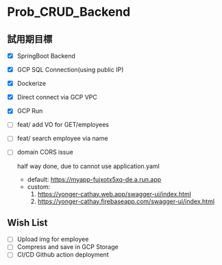 # Prob_CRUD_Backend

## 試用期目標

- [x] SpringBoot Backend
- [x] GCP SQL Connection(using public IP)
- [x] Dockerize
- [x] Direct connect via GCP VPC
- [x] GCP Run
- [ ] feat/ add VO for GET/employees
- [ ] feat/ search employee via name
- [ ] domain CORS issue 

  half way done, due to cannot use application.yaml
  - default: https://myapp-fujxotx5xq-de.a.run.app
  - custom: 
    1. https://yonger-cathay.web.app/swagger-ui/index.html
    2. https://yonger-cathay.firebaseapp.com/swagger-ui/index.html
## Wish List
- [ ] Upload img for employee
- [ ] Compress and save in GCP Storage
- [ ] CI/CD Github action deployment